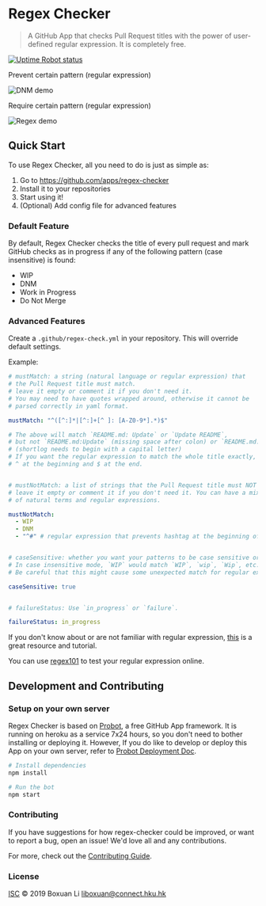 # Regex Checker

> A GitHub App that checks Pull Request titles with the power of
user-defined regular expression. It is completely free.

<a href="https://stats.uptimerobot.com/xlkjDf0QE" rel="nofollow"><img src="https://img.shields.io/uptimerobot/status/m781823823-ab164d98e412f4ec1e31c4c3.svg" alt="Uptime Robot status"></a>

Prevent certain pattern (regular expression)

![DNM demo](static/DNM_demo.gif)

Require certain pattern (regular expression)

![Regex demo](static/regex-demo.gif)

## Quick Start

To use Regex Checker, all you need to do is just as simple as:
1. Go to https://github.com/apps/regex-checker
2. Install it to your repositories
3. Start using it!
4. (Optional) Add config file for advanced features

### Default Feature
By default, Regex Checker checks the title of every pull request and
mark GitHub checks as in progress if any of the following pattern
(case insensitive) is found:
- WIP
- DNM
- Work in Progress
- Do Not Merge

### Advanced Features
Create a `.github/regex-check.yml` in your repository. This will
override default settings.

Example:
```yaml
# mustMatch: a string (natural language or regular expression) that
# the Pull Request title must match.
# leave it empty or comment it if you don't need it.
# You may need to have quotes wrapped around, otherwise it cannot be
# parsed correctly in yaml format.

mustMatch: "^([^:]*|[^:]+[^ ]: [A-Z0-9*].*)$"

# The above will match `README.md: Update` or `Update README`,
# but not `README.md:Update` (missing space after colon) or `README.md: update`
# (shortlog needs to begin with a capital letter)
# If you want the regular expression to match the whole title exactly, use
# ^ at the beginning and $ at the end.


# mustNotMatch: a list of strings that the Pull Request title must NOT contain
# leave it empty or comment it if you don't need it. You can have a mixed list
# of natural terms and regular expressions.

mustNotMatch:
  - WIP
  - DNM
  - "^#" # regular expression that prevents hashtag at the beginning of title


# caseSensitive: whether you want your patterns to be case sensitive or not.
# In case insensitive mode, `WIP` would match `WIP`, `wip`, `Wip`, etc.
# Be careful that this might cause some unexpected match for regular expressions.

caseSensitive: true


# failureStatus: Use `in_progress` or `failure`.

failureStatus: in_progress
```

If you don't know about or are not familiar with regular expression,
[this](https://regexone.com/) is a great resource and tutorial.

You can use [regex101](https://regex101.com) to test your regular expression online.

## Development and Contributing
### Setup on your own server

Regex Checker is based on [Probot](https://probot.github.io/), a free GitHub App framework. It is running on heroku as a service 7x24 hours, so you don't need to
bother installing or deploying it. However, If you do like to develop or deploy
this App on your own server, refer to [Probot Deployment Doc](https://probot.github.io/docs/deployment/).

```sh
# Install dependencies
npm install

# Run the bot
npm start
```

### Contributing

If you have suggestions for how regex-checker could be improved, or want to report a bug, open an issue! We'd love all and any contributions.

For more, check out the [Contributing Guide](CONTRIBUTING.md).

### License

[ISC](LICENSE) © 2019 Boxuan Li <liboxuan@connect.hku.hk>
